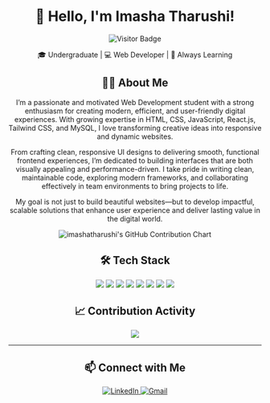 <div align="center">

# 👋 Hello, I'm Imasha Tharushi!

![Visitor Badge](https://komarev.com/ghpvc/?username=nipuniweerasuriya&label=Profile+views&color=0e75b6&style=flat)

🎓 Undergraduate | 💻 Web Developer | 🌱 Always Learning

</div>



<div align="center">

## 👩‍💻 About Me

I’m a passionate and motivated Web Development student with a strong enthusiasm for creating modern, efficient, and user-friendly digital experiences. With growing expertise in HTML, CSS, JavaScript, React.js, Tailwind CSS, and MySQL, I love transforming creative ideas into responsive and dynamic websites.

From crafting clean, responsive UI designs to delivering smooth, functional frontend experiences, I’m dedicated to building interfaces that are both visually appealing and performance-driven. I take pride in writing clean, maintainable code, exploring modern frameworks, and collaborating effectively in team environments to bring projects to life.

My goal is not just to build beautiful websites—but to develop impactful, scalable solutions that enhance user experience and deliver lasting value in the digital world.

<div align="center">
  <img src="https://ghchart.rshah.org/00bfff/imashatharushi" alt="imashatharushi's GitHub Contribution Chart" />
</div>



<div align="center">

## 🛠️ Tech Stack

<img src="https://img.shields.io/badge/HTML5-E34F26?style=for-the-badge&logo=html5&logoColor=white" />
<img src="https://img.shields.io/badge/CSS3-1572B6?style=for-the-badge&logo=css3&logoColor=white" />
<img src="https://img.shields.io/badge/Bootstrap-563D7C?style=for-the-badge&logo=bootstrap&logoColor=white" />
<img src="https://img.shields.io/badge/JavaScript-F7DF1E?style=for-the-badge&logo=javascript&logoColor=black" />
<img src="https://img.shields.io/badge/Tailwind_CSS-38B2AC?style=for-the-badge&logo=tailwind-css&logoColor=white" />
<img src="https://img.shields.io/badge/React-61DAFB?style=for-the-badge&logo=react&logoColor=black" />
<img src="https://img.shields.io/badge/MySQL-4479A1?style=for-the-badge&logo=mysql&logoColor=white" />
<img src="https://img.shields.io/badge/VS%20Code-007ACC?style=for-the-badge&logo=visual-studio-code&logoColor=white" />
</div>




<div align="center">

## 📈 Contribution Activity

<img src="https://github-activity-graph.vercel.app/graph?username=imashatharushi&bg_color=1f1f1f&color=00bfff&line=00bfff&point=ffffff&area=true&hide_border=true" />

</div>



---

<div align="center">

## 📫 Connect with Me

<a href="https://www.linkedin.com/in/imasha-tharushi/">
  <img src="https://img.shields.io/badge/LinkedIn-0077B5?style=for-the-badge&logo=linkedin&logoColor=white" alt="LinkedIn" />
</a>

<a href="mailto:imashatharushi786@@gmail.com">
  <img src="https://img.shields.io/badge/Gmail-D14836?style=for-the-badge&logo=gmail&logoColor=white" alt="Gmail" />
</a>



</div>
